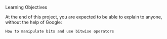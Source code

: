 Learning Objectives

At the end of this project, you are expected to be able to explain to anyone, without the help of Google:

    How to manipulate bits and use bitwise operators
